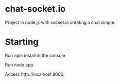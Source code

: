 # chat-socket.io
Project in node.js with socket.io creating a chat simple.
# Starting
Run npm install in the console

Run node app

Access http://localhost:9000.
